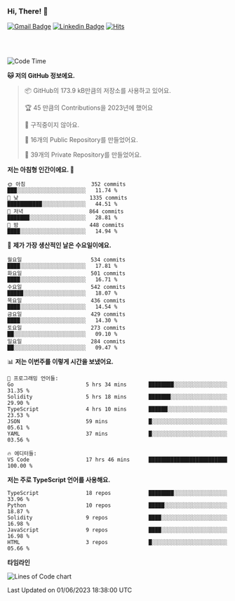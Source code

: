 ### Hi, There! 👋


[![Gmail Badge](https://img.shields.io/badge/-725psh@gmail.com-c14438?style=flat&logo=Gmail&logoColor=white&link=mailto:725psh@gmail.com)](mailto:725psh@gmail.com) 
[![Linkedin Badge](https://img.shields.io/badge/-soohanpark-0072b1?style=flat&logo=Linkedin&logoColor=white&link=https://www.linkedin.com/in/soohanpark/)](https://www.linkedin.com/in/soohanpark/) 
[![Hits](https://hits.seeyoufarm.com/api/count/incr/badge.svg?url=https%3A%2F%2Fgithub.com%2FSoohan-Park&count_bg=%23000000&title_bg=%23828282&icon=gradle.svg&icon_color=%23FFFFFF&title=Visited&edge_flat=false)](https://hits.seeyoufarm.com)  

<br />
<br />

<!--START_SECTION:waka-->
![Code Time](http://img.shields.io/badge/Code%20Time-942%20hrs%2012%20mins-blue)

**🐱 저의 GitHub 정보에요.** 

> 📦 GitHub의 173.9 kB만큼의 저장소를 사용하고 있어요. 
 > 
> 🏆 45 만큼의 Contributions을 2023년에 했어요
 > 
> 🚫 구직중이지 않아요.
 > 
> 📜 16개의 Public Repository를 만들었어요. 
 > 
> 🔑 39개의 Private Repository를 만들었어요. 
 > 
**저는 아침형 인간이에요. 🐤** 

```text
🌞 아침                     352 commits         ███░░░░░░░░░░░░░░░░░░░░░░   11.74 % 
🌆 낮　                     1335 commits        ███████████░░░░░░░░░░░░░░   44.51 % 
🌃 저녁                     864 commits         ███████░░░░░░░░░░░░░░░░░░   28.81 % 
🌙 밤　                     448 commits         ████░░░░░░░░░░░░░░░░░░░░░   14.94 % 
```
📅 **제가 가장 생산적인 날은 수요일이에요.** 

```text
월요일                      534 commits         ████░░░░░░░░░░░░░░░░░░░░░   17.81 % 
화요일                      501 commits         ████░░░░░░░░░░░░░░░░░░░░░   16.71 % 
수요일                      542 commits         █████░░░░░░░░░░░░░░░░░░░░   18.07 % 
목요일                      436 commits         ████░░░░░░░░░░░░░░░░░░░░░   14.54 % 
금요일                      429 commits         ████░░░░░░░░░░░░░░░░░░░░░   14.30 % 
토요일                      273 commits         ██░░░░░░░░░░░░░░░░░░░░░░░   09.10 % 
일요일                      284 commits         ██░░░░░░░░░░░░░░░░░░░░░░░   09.47 % 
```


📊 **저는 이번주를 이렇게 시간을 보냈어요.** 

```text
💬 프로그래밍 언어들: 
Go                       5 hrs 34 mins       ████████░░░░░░░░░░░░░░░░░   31.35 % 
Solidity                 5 hrs 18 mins       ███████░░░░░░░░░░░░░░░░░░   29.90 % 
TypeScript               4 hrs 10 mins       ██████░░░░░░░░░░░░░░░░░░░   23.53 % 
JSON                     59 mins             █░░░░░░░░░░░░░░░░░░░░░░░░   05.61 % 
YAML                     37 mins             █░░░░░░░░░░░░░░░░░░░░░░░░   03.56 % 

🔥 에디터들: 
VS Code                  17 hrs 46 mins      █████████████████████████   100.00 % 
```

**저는 주로 TypeScript 언어를 사용해요.** 

```text
TypeScript               18 repos            ████████░░░░░░░░░░░░░░░░░   33.96 % 
Python                   10 repos            █████░░░░░░░░░░░░░░░░░░░░   18.87 % 
Solidity                 9 repos             ████░░░░░░░░░░░░░░░░░░░░░   16.98 % 
JavaScript               9 repos             ████░░░░░░░░░░░░░░░░░░░░░   16.98 % 
HTML                     3 repos             █░░░░░░░░░░░░░░░░░░░░░░░░   05.66 % 
```



**타임라인**

![Lines of Code chart](https://raw.githubusercontent.com/Soohan-Park/Soohan-Park/master/assets/bar_graph.png)


 Last Updated on 01/06/2023 18:38:00 UTC
<!--END_SECTION:waka-->
